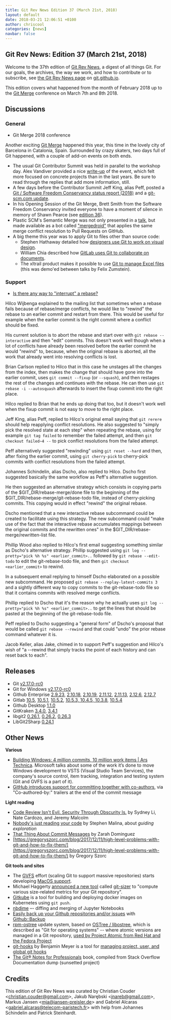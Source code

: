 ```yaml
---
title: Git Rev News Edition 37 (March 21st, 2018)
layout: default
date: 2018-03-21 12:06:51 +0100
author: chriscool
categories: [news]
navbar: false
---
```


## Git Rev News: Edition 37 (March 21st, 2018)

Welcome to the 37th edition of [Git Rev News](https://git.github.io/rev_news/rev_news/),
a digest of all things Git. For our goals, the archives, the way we work, and how to contribute or to
subscribe, see [the Git Rev News page](https://git.github.io/rev_news/rev_news/) on [git.github.io](http://git.github.io).

This edition covers what happened from the month of February 2018 up
to the [Git Merge](https://git-merge.com/) conference on March 7th and 8th 2018.

## Discussions

### General

* Git Merge 2018 conference

Another exciting [Git Merge](https://git-merge.com/) happened this year, this time in the lovely city of Barcelona in Catalonia, Spain. Surrounded by crazy skaters, two days full of Git happened, with a couple of add-on events on both ends.

* The usual Git Contributor Summit was held in parallel to the workshop day. Alex Vandiver provided a nice [write-up](https://public-inbox.org/git/alpine.DEB.2.20.1803091557510.23109@alexmv-linux/) of the event, which felt more focused on concrete projects than in the last years. Be sure to read through the replies that add more information, still.
* A few days before the Contributor Summit Jeff King, alias Peff, posted a [Git / Software Freedom Conservancy status report (2018)](https://public-inbox.org/git/20180306231609.GA1632@sigill.intra.peff.net/) and a [git-scm.com update](https://public-inbox.org/git/20180306230419.GA1373@sigill.intra.peff.net/).
* In his Opening Session of the Git Merge, Brett Smith from the Software Freedom Conservancy invited everyone to have a moment of silence in memory of Shawn Pearce (see [edition 36](https://git.github.io/rev_news/2018/02/21/edition-36/)).
* Plastic SCM's Semantic Merge was not only presented in a [talk](https://git-merge.com/#pablo-santos-luaces), but made available as a bot called ["mergedroid"](https://gmaster.io/mergedroid) that applies the same merge conflict resolution to Pull Requests on GitHub.
* A big theme this year was to apply Git to files other than source code:
  * Stephen Hathaway detailed how [designers use Git to work on visual design](https://git-merge.com/#stephen-hathaway).
  * William Chia described how [GitLab uses Git to collaborate on documents](https://git-merge.com/#william-chia).
  * The xltrail product makes it possible to use [Git to manage Excel files](https://www.xltrail.com) (this was demo'ed between talks by Felix Zumstein).


<!---
### Reviews
-->


### Support

* [Is there any way to "interrupt" a rebase?](https://public-inbox.org/git/CAE1pOi1XtrWqG7mOdrNt10YoZG0LOAB7i9cc1Gi8oWhULxE57A@mail.gmail.com/)

Hilco Wijbenga explained to the mailing list that sometimes when a
rebase fails because of rebase/merge conflicts, he would like to
"rewind" the rebase to an earlier commit and restart from there. This
would be useful for example when the earlier commit is the right
commit where a conflict should be fixed.

His current solution is to abort the rebase and start over with
`git rebase --interactive` and then "edit" commits. This doesn't work
well though when a lot of conflicts have already been resolved before
the earlier commit he would "rewind" to, because, when the original
rebase is aborted, all the work that already went into resolving
conflicts is lost.

Brian Carlson replied to Hilco that in this case he unstages all the
changes from the index, then makes the change that should have gone
into the earlier commit, uses `git commit --fixup` (or `--squash`),
and then restages the rest of the changes and continues with the
rebase. He can then use `git rebase -i --autosquash` afterwards to
insert the fixup commit into the right place.

Hilco replied to Brian that he ends up doing that too, but it doesn't
work well when the fixup commit is not easy to move to the right
place.

Jeff King, alias Peff, replied to Hilco's original email saying that
`git rerere` should help reapplying conflict resolutions. He also
suggested to "simply pick the resolved state at each step" when
repeating the rebase, using for example `git tag failed` to remember
the failed attempt, and then `git checkout failed~4 --` to pick
conflict resolutions from the failed attempt.

Peff alternatively suggested "rewinding" using `git reset --hard` and
then, after fixing the earlier commit, using `git cherry-pick` to
cherry-pick commits with conflict resolutions from the failed attempt.

Johannes Schindelin, alias Dscho, also replied to Hilco. Dscho first
suggested basically the same workflow as Peff's alternative
suggestion.

He then suggested an alternative strategy which consists in copying
parts of the $GIT_DIR/rebase-merge/done file to the beginning of the
$GIT_DIR/rebase-merge/git-rebase-todo file, instead of cherry-picking
commits. This copying would in effect "rewind" the original rebase.

Dscho mentioned that a new interactive rebase subcommand could be
created to facilitate using this strategy. The new subcommand could
"make use of the fact that the interactive rebase accumulates mappings
between the original commits and the rewritten ones" in the
$GIT_DIR/rebase-merge/rewritten-list file.

Phillip Wood also replied to Hilco's first email suggesting something
similar as Dscho's alternative strategy. Phillip suggested using
`git log --pretty="pick %h %s" <earlier_commit>..` followed by
`git rebase --edit-todo` to edit the git-rebase-todo file, and then
`git checkout <earlier_commit>` to rewind.

In a subsequent email replying to himself Dscho elaborated on a
possible new subcommand. He proposed
`git rebase --replay-latest-commits 3` and a sightly different way to
copy commits to the git-rebase-todo file so that it contains commits
with resolved merge conflicts.

Phillip replied to Dscho that it's the reason why he actually uses
`git log --pretty="pick %h %s" <earlier_commit>..` to get the lines
that should be pasted at the beginning of the git-rebase-todo file.

Peff replied to Dscho suggesting a "general form" of Dscho's proposal
that would be called `git rebase --rewind` and that could "undo" the
prior rebase command whatever it is.

Jacob Keller, alias Jake, chimed in to support Peff's suggestion and
Hilco's wish of "a \-\-rewind that simply tracks the point of each
history and can reset back to each".

<!--- ## Developer Spotlight: -->

## Releases

* Git [v2.17.0-rc0](https://public-inbox.org/git/xmqqwoyc3kir.fsf@gitster-ct.c.googlers.com)
* Git for Windows [v2.17.0-rc0](https://github.com/git-for-windows/git/releases/tag/v2.17.0-rc0.windows.1)
* Github Enterprise [2.9.23](https://enterprise.github.com/releases/2.9.23),
[2.10.18](https://enterprise.github.com/releases/2.10.18),
[2.10.19](https://enterprise.github.com/releases/2.10.19),
[2.11.12](https://enterprise.github.com/releases/2.11.12),
[2.11.13](https://enterprise.github.com/releases/2.11.13),
[2.12.6](https://enterprise.github.com/releases/2.12.6),
[2.12.7](https://enterprise.github.com/releases/2.12.7)
* Gitlab [10.5](https://about.gitlab.com/2018/02/22/gitlab-10-5-released/),
[10.5.1](https://about.gitlab.com/2018/02/22/gitlab-10-5-1-released/),
[10.5.2](https://about.gitlab.com/2018/02/27/gitlab-10-5-2-released/),
[10.5.3, 10.4.5, 10.3.8](https://about.gitlab.com/2018/03/06/security-10-5-3-plus-10-4-5-plus-10-3-8-1st-blog-post/),
[10.5.4](https://about.gitlab.com/2018/03/09/gitlab-10-5-4-released/)
* Github Desktop [1.1.0](https://desktop.github.com/release-notes/)
* GitKraken [3.4.0](https://support.gitkraken.com/release-notes/current#v3-4-0),
[3.4.1](https://support.gitkraken.com/release-notes/current#v3-4-1)
* libgit2 [0.26.1](https://github.com/libgit2/libgit2/releases/tag/v0.26.1), [0.26.2](https://github.com/libgit2/libgit2/releases/tag/v0.26.2), [0.26.3](https://github.com/libgit2/libgit2/releases/tag/v0.26.3)
* LibGit2Sharp [0.24.1](https://github.com/libgit2/libgit2sharp/releases/tag/v0.24.1)


## Other News


__Various__

* [Building Windows: 4 million commits, 10 million work items | Ars Technica](https://arstechnica.com/gadgets/2018/03/building-windows-4-million-commits-10-million-work-items/). Microsoft talks about some of the work it’s done to move Windows development to VSTS (Visual Studio Team Services), the company's source control, item tracking, integration and testing system (Git and GVFS is a part of it).
* [GitHub introduces support for committing together with co-authors](https://blog.github.com/2018-01-29-commit-together-with-co-authors/), via "Co-authored-by:" trailers at the end of the commit message


__Light reading__

* [Code Review Isn't Evil. Security Through Obscurity Is.](https://www.eff.org/deeplinks/2018/01/code-review-not-evil-security-through-obscurity) by Sydney Li, Nate Cardozo, and Jeremy Malcolm
* [Nobody's just reading your code](http://akkartik.name/post/comprehension) by Stephen Malina, about _guiding exploration_
* [That Thing About Commit Messages](http://zdominguez.com/2018/03/03/commit-messages.html) by Zarah Dominguez
* [https://gregoryszorc.com/blog/2017/12/11/high-level-problems-with-git-and-how-to-fix-them/](https://gregoryszorc.com/blog/2017/12/11/high-level-problems-with-git-and-how-to-fix-them/) by Gregory Szorc


__Git tools and sites__

* The [GVFS](https://gvfs.io/) effort (scaling Git to support massive repositories) starts developing [MacOS support](https://blogs.msdn.microsoft.com/devops/2018/03/15/gvfs-for-mac/).
* Michael Haggerty [announced a new tool](https://public-inbox.org/git/CAMy9T_FaOdLP482YZcMX16mpy_EgM0ok1GKg45rE=X+HTGxSiQ@mail.gmail.com)
called [git-sizer](https://github.com/github/git-sizer) to "compute various size-related metrics for your Git repository".
* [Gitkube](https://gitkube.sh/) is a tool for building and deploying docker images on Kubernetes using `git push`.
* [nbdime](http://nbdime.readthedocs.io/en/latest/) –- diffing and merging of Jupyter Notebooks
* [Easily back up your Github repositories and/or issues](http://blogs.perl.org/users/steve_bertrand/2018/02/easily-back-up-your-github-repositories-andor-issues.html) with [Github::Backup](https://metacpan.org/pod/Github::Backup)
* [rpm-ostree](http://www.projectatomic.io/docs/os-updates/) update system, based on [OSTree / libostree](https://ostree.readthedocs.io/en/latest/), which is described as "Git for operating systems" -- where atomic versions are managed in a Git repository, [used by Project Atomic from Red Hat and the Fedora Project](https://lwn.net/Articles/747576/)
* [git-hooks](http://github.com/icefox/git-hooks) by Benjamin Meyer is a tool for [managing project, user, and global git hooks](https://benjamin-meyer.blogspot.com/2010/06/managing-project-user-and-global-git.html)
* [The Git® Notes for Professionals](http://books.goalkicker.com/GitBook/) book, compiled from Stack Overflow Documentation dump (sunsetted project)


## Credits

This edition of Git Rev News was curated by
Christian Couder &lt;<christian.couder@gmail.com>&gt;,
Jakub Narębski &lt;<jnareb@gmail.com>&gt;,
Markus Jansen &lt;<mja@jansen-preisler.de>&gt; and
Gabriel Alcaras &lt;<gabriel.alcaras@telecom-paristech.fr>&gt;
with help from Johannes Schindelin and Patrick Steinhardt.
